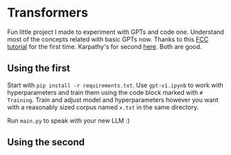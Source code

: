 # Transformers

Fun little project I made to experiment with GPTs and code one. Understand most of the concepts related with basic GPTs now. Thanks to this [FCC tutorial](https://youtu.be/UU1WVnMk4E8?si=7qk-IeX0AlQHGkyM) for the first time. Karpathy's for second [here](https://youtu.be/kCc8FmEb1nY?si=EkfH9XfUDd-AKlRN). Both are good.

## Using the first

Start with `pip install -r requirements.txt`. Use `gpt-v1.ipynb` to work with hyperparameters and train them using the code block marked with `# Training`. Train and adjust model and hyperparameters however you want with a reasonably sized corpus named `x.txt` in the same directory.

Run `main.py` to speak with your new LLM :)

## Using the second
